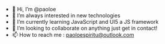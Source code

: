 - 👋 Hi, I’m @paoloe
- 👀 I’m always interested in new technologies
- 🌱 I’m currently learning JavaScript and UI5 a JS framework
- 💞️ I’m looking to collaborate on anything just get in contact!
- 📫 How to reach me : paoloespiritu@outlook.com

<!---
paoloe/paoloe is a ✨ special ✨ repository because its `README.md` (this file) appears on your GitHub profile.
You can click the Preview link to take a look at your changes.
--->
